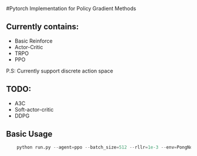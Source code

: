 #Pytorch Implementation for Policy Gradient Methods

## Currently contains:
* Basic Reinforce
* Actor-Critic
* TRPO
* PPO

P.S: Currently support discrete action space

## TODO:
* A3C
* Soft-actor-critic
* DDPG

## Basic Usage
```python
    python run.py --agent=ppo --batch_size=512 --rllr=1e-3 --env=PongNoFrameskip-v4
```
